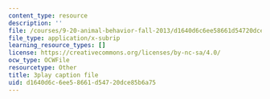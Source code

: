 ```yaml
---
content_type: resource
description: ''
file: /courses/9-20-animal-behavior-fall-2013/d1640d6c6ee58661d54720dce85b6a75_472240.srt
file_type: application/x-subrip
learning_resource_types: []
license: https://creativecommons.org/licenses/by-nc-sa/4.0/
ocw_type: OCWFile
resourcetype: Other
title: 3play caption file
uid: d1640d6c-6ee5-8661-d547-20dce85b6a75
---
```

